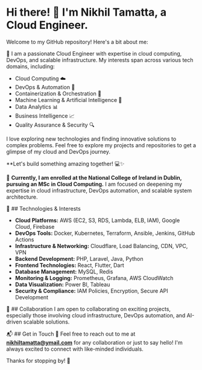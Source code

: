 # Hi there! 👋 I'm Nikhil Tamatta, a Cloud Engineer.

Welcome to my GitHub repository! Here's a bit about me:  

🚀 I am a passionate Cloud Engineer with expertise in cloud computing, DevOps, and scalable infrastructure. My interests span across various tech domains, including:  

- Cloud Computing ☁️  
- DevOps & Automation 🔧  
- Containerization & Orchestration 🚢  
- Machine Learning & Artificial Intelligence 🤖  
- Data Analytics 📊  
- Business Intelligence 📈  
- Quality Assurance & Security 🔍  

I love exploring new technologies and finding innovative solutions to complex problems. Feel free to explore my projects and repositories to get a glimpse of my cloud and DevOps journey.  

**Let's build something amazing together! 💻✨

💼 **Currently, I am enrolled at the National College of Ireland in Dublin, pursuing an MSc in Cloud Computing.** I am focused on deepening my expertise in cloud infrastructure, DevOps automation, and scalable system architecture.  

🔧 ## Technologies & Interests
- **Cloud Platforms:** AWS (EC2, S3, RDS, Lambda, ELB, IAM), Google Cloud, Firebase  
- **DevOps Tools:** Docker, Kubernetes, Terraform, Ansible, Jenkins, GitHub Actions  
- **Infrastructure & Networking:** Cloudflare, Load Balancing, CDN, VPC, VPN  
- **Backend Development:** PHP, Laravel, Java, Python  
- **Frontend Technologies:** React, Flutter, Dart  
- **Database Management:** MySQL, Redis  
- **Monitoring & Logging:** Prometheus, Grafana, AWS CloudWatch  
- **Data Visualization:** Power BI, Tableau  
- **Security & Compliance:** IAM Policies, Encryption, Secure API Development  

🤝 ## Collaboration
I am open to collaborating on exciting projects, especially those involving cloud infrastructure, DevOps automation, and AI-driven scalable solutions.  

📬 ## Get in Touch
📧 Feel free to reach out to me at **nikhiltamatta@ymail.com** for any collaboration or just to say hello! I'm always excited to connect with like-minded individuals.  

Thanks for stopping by! 🚀  

<!---
nikhiltamatta/nikhiltamatta is a ✨ special ✨ repository because its `README.md` (this file) appears on your GitHub profile.
You can click the Preview link to take a look at your changes.
--->
